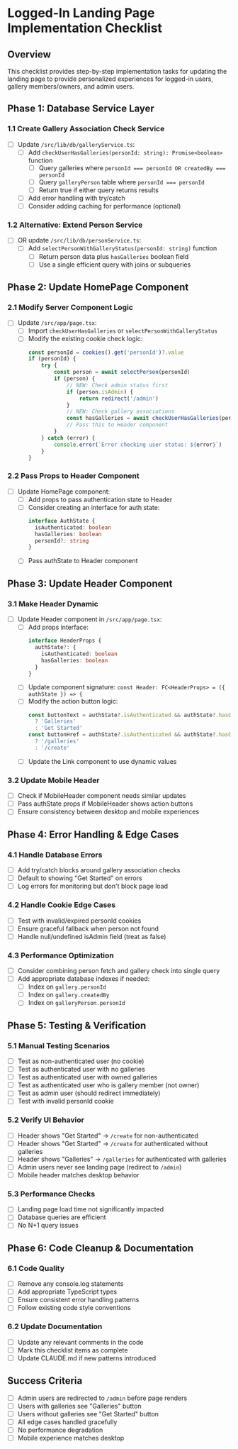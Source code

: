 # Logged-In Landing Page Implementation Checklist

## Overview
This checklist provides step-by-step implementation tasks for updating the landing page to provide personalized experiences for logged-in users, gallery members/owners, and admin users.

## Phase 1: Database Service Layer

### 1.1 Create Gallery Association Check Service
- [ ] Update `/src/lib/db/galleryService.ts`:
  - [ ] Add `checkUserHasGalleries(personId: string): Promise<boolean>` function
    - [ ] Query galleries where `personId === personId OR createdBy === personId`
    - [ ] Query `galleryPerson` table where `personId === personId`
    - [ ] Return true if either query returns results
  - [ ] Add error handling with try/catch
  - [ ] Consider adding caching for performance (optional)

### 1.2 Alternative: Extend Person Service
- [ ] OR update `/src/lib/db/personService.ts`:
  - [ ] Add `selectPersonWithGalleryStatus(personId: string)` function
    - [ ] Return person data plus `hasGalleries` boolean field
    - [ ] Use a single efficient query with joins or subqueries

## Phase 2: Update HomePage Component

### 2.1 Modify Server Component Logic
- [ ] Update `/src/app/page.tsx`:
  - [ ] Import `checkUserHasGalleries` or `selectPersonWithGalleryStatus`
  - [ ] Modify the existing cookie check logic:
    ```typescript
    const personId = cookies().get('personId')?.value
    if (personId) {
        try {
            const person = await selectPerson(personId)
            if (person) {
                // NEW: Check admin status first
                if (person.isAdmin) {
                    return redirect('/admin')
                }
                // NEW: Check gallery associations
                const hasGalleries = await checkUserHasGalleries(personId)
                // Pass this to Header component
            }
        } catch (error) {
            console.error(`Error checking user status: ${error}`)
        }
    }
    ```

### 2.2 Pass Props to Header Component
- [ ] Update HomePage component:
  - [ ] Add props to pass authentication state to Header
  - [ ] Consider creating an interface for auth state:
    ```typescript
    interface AuthState {
      isAuthenticated: boolean
      hasGalleries: boolean
      personId?: string
    }
    ```
  - [ ] Pass authState to Header component

## Phase 3: Update Header Component

### 3.1 Make Header Dynamic
- [ ] Update Header component in `/src/app/page.tsx`:
  - [ ] Add props interface:
    ```typescript
    interface HeaderProps {
      authState?: {
        isAuthenticated: boolean
        hasGalleries: boolean
      }
    }
    ```
  - [ ] Update component signature: `const Header: FC<HeaderProps> = ({ authState }) => {`
  - [ ] Modify the action button logic:
    ```typescript
    const buttonText = authState?.isAuthenticated && authState?.hasGalleries 
      ? 'Galleries' 
      : 'Get Started'
    const buttonHref = authState?.isAuthenticated && authState?.hasGalleries 
      ? '/galleries' 
      : '/create'
    ```
  - [ ] Update the Link component to use dynamic values

### 3.2 Update Mobile Header
- [ ] Check if MobileHeader component needs similar updates
- [ ] Pass authState props if MobileHeader shows action buttons
- [ ] Ensure consistency between desktop and mobile experiences

## Phase 4: Error Handling & Edge Cases

### 4.1 Handle Database Errors
- [ ] Add try/catch blocks around gallery association checks
- [ ] Default to showing "Get Started" on errors
- [ ] Log errors for monitoring but don't block page load

### 4.2 Handle Cookie Edge Cases
- [ ] Test with invalid/expired personId cookies
- [ ] Ensure graceful fallback when person not found
- [ ] Handle null/undefined isAdmin field (treat as false)

### 4.3 Performance Optimization
- [ ] Consider combining person fetch and gallery check into single query
- [ ] Add appropriate database indexes if needed:
  - [ ] Index on `gallery.personId`
  - [ ] Index on `gallery.createdBy`
  - [ ] Index on `galleryPerson.personId`

## Phase 5: Testing & Verification

### 5.1 Manual Testing Scenarios
- [ ] Test as non-authenticated user (no cookie)
- [ ] Test as authenticated user with no galleries
- [ ] Test as authenticated user with owned galleries
- [ ] Test as authenticated user who is gallery member (not owner)
- [ ] Test as admin user (should redirect immediately)
- [ ] Test with invalid personId cookie

### 5.2 Verify UI Behavior
- [ ] Header shows "Get Started" → `/create` for non-authenticated
- [ ] Header shows "Get Started" → `/create` for authenticated without galleries
- [ ] Header shows "Galleries" → `/galleries` for authenticated with galleries
- [ ] Admin users never see landing page (redirect to `/admin`)
- [ ] Mobile header matches desktop behavior

### 5.3 Performance Checks
- [ ] Landing page load time not significantly impacted
- [ ] Database queries are efficient
- [ ] No N+1 query issues

## Phase 6: Code Cleanup & Documentation

### 6.1 Code Quality
- [ ] Remove any console.log statements
- [ ] Add appropriate TypeScript types
- [ ] Ensure consistent error handling patterns
- [ ] Follow existing code style conventions

### 6.2 Update Documentation
- [ ] Update any relevant comments in the code
- [ ] Mark this checklist items as complete
- [ ] Update CLAUDE.md if new patterns introduced

## Success Criteria
- [ ] Admin users are redirected to `/admin` before page renders
- [ ] Users with galleries see "Galleries" button
- [ ] Users without galleries see "Get Started" button
- [ ] All edge cases handled gracefully
- [ ] No performance degradation
- [ ] Mobile experience matches desktop
